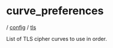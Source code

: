 # curve_preferences

/ [config](reference/server-config/index.md) / [tls](reference/server-config/config/tls/index.md) 

List of TLS cipher curves to use in order.

